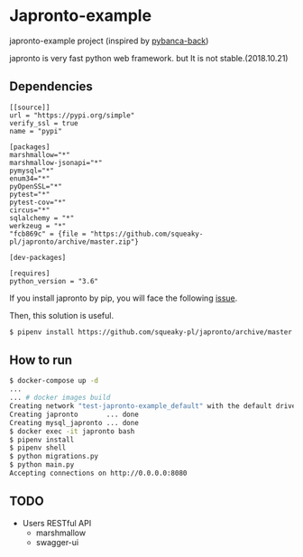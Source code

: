 # Japronto-example
japronto-example project (inspired by [pybanca-back](https://github.com/arieljimenez/pybanca-back))

japronto is very fast python web framework. but It is not stable.(2018.10.21)

## Dependencies

```Pipfile
[[source]]
url = "https://pypi.org/simple"
verify_ssl = true
name = "pypi"

[packages]
marshmallow="*"
marshmallow-jsonapi="*"
pymysql="*"
enum34="*"
pyOpenSSL="*"
pytest="*"
pytest-cov="*"
circus="*" 
sqlalchemy = "*"
werkzeug = "*"
"fcb869c" = {file = "https://github.com/squeaky-pl/japronto/archive/master.zip"}

[dev-packages]

[requires]
python_version = "3.6"
```

If you install japronto by pip, you will face the following [issue](https://github.com/squeaky-pl/japronto/issues/104).

Then, this solution is useful.

```bash
$ pipenv install https://github.com/squeaky-pl/japronto/archive/master.zip
```



## How to run

```bash
$ docker-compose up -d
...
... # docker images build
Creating network "test-japronto-example_default" with the default driver
Creating japronto       ... done
Creating mysql_japronto ... done
$ docker exec -it japronto bash
$ pipenv install
$ pipenv shell
$ python migrations.py
$ python main.py
Accepting connections on http://0.0.0.0:8080
```

## TODO

- Users RESTful API
  - marshmallow
  - swagger-ui

